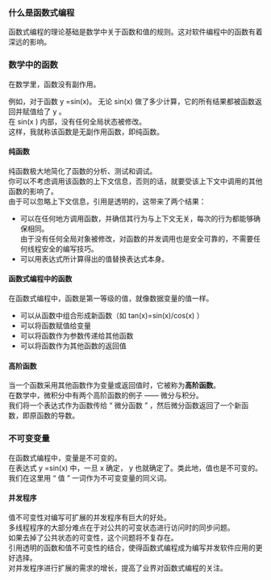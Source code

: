### 什么是函数式编程 ###
函数式编程的理论基础是数学中关于函数和值的规则。这对软件编程中的函数有着深远的影响。

### 数学中的函数 ###
在数学里，函数没有副作用。  

例如，对于函数 y =sin(x)。
无论 sin(x) 做了多少计算，它的所有结果都被函数返回并赋值给了 y  。  
在 sin(x )  内部，没有任何全局状态被修改。  
这样，我就称该函数是无副作用函数，即纯函数。
#### 纯函数 ####
纯函数极大地简化了函数的分析、测试和调试。  
你可以不考虑调用该函数的上下文信息，否则的话，就要受该上下文中调用的其他函数的影响了。  
由于可以忽略上下文信息，引用是透明的，这带来了两个结果：  
-   可以在任何地方调用函数，并确信其行为与上下文无关，每次的行为都能够确保相同。  
由于没有任何全局对象被修改，对函数的并发调用也是安全可靠的，不需要任何线程安全的编写技巧。
-   可以用表达式所计算得出的值替换表达式本身。
#### 函数式编程中的函数 ####
在函数式编程中，函数是第一等级的值，就像数据变量的值一样。
-   可以从函数中组合形成新函数（如 tan(x)=sin(x)/cos(x) ）
-   可以将函数赋值给变量
-   可以将函数作为参数传递给其他函数
-   可以将函数作为其他函数的返回值
#### 高阶函数 ####
当一个函数采用其他函数作为变量或返回值时，它被称为**高阶函数**。  
在数学中，微积分中有两个高阶函数的例子 —— 微分与积分。  
我们将一个表达式作为函数传给 “ 微分函数 ” ，然后微分函数返回了一个新函数，即原函数的导数。
### 不可变变量 ###
在函数式编程中，变量是不可变的。  
在表达式 y =sin(x)  中，一旦 x  确定， y  也就确定了。类此地，值也是不可变的。  
我们在这里用 “ 值 ” 一词作为不可变变量的同义词。  
#### 并发程序 ####
值不可变性对编写可扩展的并发程序有巨大的好处。  
多线程程序的大部分难点在于对公共的可变状态进行访问时的同步问题。  
如果去掉了公共状态的可变性，这个问题将不复存在。  
引用透明的函数和值不可变性的结合，使得函数式编程成为编写并发软件应用的更好选择。  
对并发程序进行扩展的需求的增长，提高了业界对函数式编程的关注。